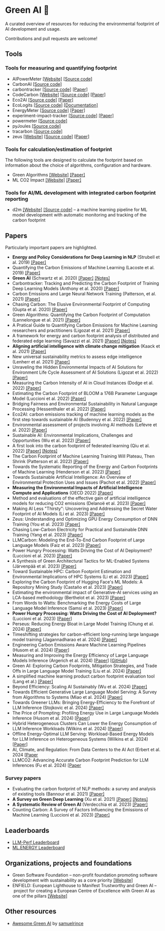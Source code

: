 # Green AI 🌱

A curated overview of resources for reducing the environmental footprint of AI development and usage.

Contributions and pull requests are welcome!


## Tools

### Tools for measuring and quantifying footprint

- AIPowerMeter [[Website]](https://greenai-uppa.github.io/AIPowerMeter/) [[Source code]](https://github.com/GreenAI-Uppa/AIPowerMeter)
- CarbonAI [[Source code]](https://github.com/Capgemini-Invent-France/CarbonAI)
- carbontracker [[Source code]](https://github.com/lfwa/carbontracker) [[Paper]](https://arxiv.org/pdf/2007.03051.pdf)
- CodeCarbon [[Website]](https://codecarbon.io/) [[Source code]](https://github.com/mlco2/codecarbon) [[Paper]](https://arxiv.org/pdf/1911.08354.pdf)
- Eco2AI [[Source code]](https://github.com/sb-ai-lab/Eco2AI) [[Paper]](https://arxiv.org/pdf/2208.00406.pdf)
- EcoLogits [[Source code]](https://github.com/genai-impact/ecologits) [[Documentation]](https://ecologits.ai/latest/)
- EnergyMeter [[Source code]](https://github.com/maufadel/EnergyMeter) [[Paper]](https://ieeexplore.ieee.org/stamp/stamp.jsp?arnumber=10549890)
- experiment-impact-tracker [[Source code]](https://github.com/Breakend/experiment-impact-tracker) [[Paper]](https://arxiv.org/pdf/2002.05651.pdf)
- powermeter [[Source code]](https://github.com/autoai-incubator/powermeter)
- pyJoules [[Source code]](https://github.com/powerapi-ng/pyJoules)
- tracarbon [[Source code]](https://github.com/fvaleye/tracarbon)
- zeus [[Website]](https://ml.energy/zeus) [[Source code]](https://github.com/ml-energy/zeus) [[Paper]](https://www.usenix.org/system/files/nsdi23-you.pdf)

### Tools for calculation/estimation of footprint

The following tools are designed to calculate the footprint based on information about the choice of algorithms, configuration and hardware.

- Green Algorithms [[Website]](http://calculator.green-algorithms.org/) [[Paper]](https://onlinelibrary.wiley.com/doi/epdf/10.1002/advs.202100707)
- ML CO2 Impact [[Website]](https://mlco2.github.io/impact/) [[Paper]](https://arxiv.org/pdf/1910.09700.pdf)

### Tools for AI/ML development with integrated carbon footprint reporting

- d2m [[Website]](https://sintef-9012.github.io/d2m/) [[Source code]](https://github.com/SINTEF-9012/d2m) – a machine learning pipeline for ML model development with automatic monitoring and tracking of the carbon footprint 

## Papers

Particularly important papers are highlighted.

- **Energy and Policy Considerations for Deep Learning in NLP** (Strubell et al. 2019) [[Paper]](https://arxiv.org/pdf/1906.02243.pdf)
- Quantifying the Carbon Emissions of Machine Learning (Lacoste et al. 2019) [[Paper]](https://arxiv.org/pdf/1910.09700.pdf)
- **Green AI** (Schwartz et al. 2020) [[Paper]](https://cacm.acm.org/magazines/2020/12/248800-green-ai/fulltext) [[Notes]](notes/schwartz2020.md)
- Carbontracker: Tracking and Predicting the Carbon Footprint of Training Deep Learning Models (Anthony et al. 2020) [[Paper]](https://arxiv.org/pdf/2007.03051.pdf)
- Carbon Emissions and Large Neural Network Training (Patterson, et al. 2021) [[Paper]](https://arxiv.org/ftp/arxiv/papers/2104/2104.10350.pdf)
- Chasing Carbon: The Elusive Environmental Footprint of Computing (Gupta et al. 2020) [[Paper]](https://arxiv.org/pdf/2011.02839.pdf)
- Green Algorithms: Quantifying the Carbon Footprint of Computation (Lannelongue et al. 2021) [[Paper]](https://onlinelibrary.wiley.com/doi/10.1002/advs.202100707)
- A Pratical Guide to Quantifying Carbon Emissions for Machine Learning researchers and practitioners (Ligozat et al. 2021) [[Paper]](https://hal.archives-ouvertes.fr/hal-03376391/document)
- A framework for energy and carbon footprint analysis of distributed and federated edge learning (Savazzi et al. 2021) [[Paper]](https://arxiv.org/pdf/2103.10346.pdf) [[Notes]](notes/savazzi2021.md)
- **Aligning artificial intelligence with climate change mitigation** (Kaack et al. 2021) [[Paper]](https://hal.archives-ouvertes.fr/hal-03368037/document)
- New universal sustainability metrics to assess edge intelligence (Lenherr et al. 2021) [[Paper]](https://www.sciencedirect.com/science/article/pii/S2210537921000718?via%3Dihub)
- Unraveling the Hidden Environmental Impacts of AI Solutions for Environment Life Cycle Assessment of AI Solutions (Ligozat et al. 2022) [[Paper]](https://arxiv.org/pdf/2110.11822.pdf)
- Measuring the Carbon Intensity of AI in Cloud Instances (Dodge et al. 2022) [[Paper]](https://arxiv.org/pdf/2206.05229.pdf)
- Estimating the Carbon Footprint of BLOOM a 176B Parameter Language Model (Luccioni et al. 2022) [[Paper]](https://arxiv.org/pdf/2211.02001.pdf)
- Bridging Fairness and Environmental Sustainability in Natural Language Processing (Hessenthaler et al. 2022) [[Paper]](https://arxiv.org/pdf/2211.04256.pdf)
- Eco2AI: carbon emissions tracking of machine learning models as the first step towards sustainable AI (Budennyy et al. 2022) [[Paper]](https://arxiv.org/pdf/2208.00406.pdf)
- Environmental assessment of projects involving AI methods (Lefèvre et al. 2022) [[Paper]](https://hal.science/hal-03922093v1/document)
- Sustainable AI: Environmental Implications, Challenges and Opportunities (Wu et al. 2022) [[Paper]](https://arxiv.org/pdf/2111.00364.pdf)
- A first look into the carbon footprint of federated learning (Qiu et al. 2022) [[Paper]](https://arxiv.org/pdf/2102.07627.pdf) [[Notes]](notes/qiu2022.md)
- The Carbon Footprint of Machine Learning Training Will Plateau, Then Shrink (Patterson et al. 2022) [[Paper]](https://arxiv.org/ftp/arxiv/papers/2204/2204.05149.pdf)
- Towards the Systematic Reporting of the Energy and Carbon Footprints of Machine Learning (Henderson et al. 2022) [[Paper]](https://arxiv.org/pdf/2002.05651.pdf)
- Towards Sustainable Artificial Intelligence: An Overview of Environmental Protection Uses and Issues (Pachot et al. 2022) [[Paper]](https://arxiv.org/ftp/arxiv/papers/2212/2212.11738.pdf)
- **Measuring the Environmental Impacts of Artificial Intelligence Compute and Applications** (OECD 2022) [[Paper]](https://www.oecd-ilibrary.org/docserver/7babf571-en.pdf?expires=1701262318&id=id&accname=guest&checksum=FAB39144A63BB5953FF7D56D7C18B147)
- Method and evaluations of the effective gain of artificial intelligence models for reducing CO2 emissions (Delanoë et al. 2023) [[Paper]](https://www.sciencedirect.com/science/article/pii/S030147972300049X)
- Making AI Less "Thirsty": Uncovering and Addressing the Secret Water Footprint of AI Models (Li et al. 2023) [[Paper]](https://arxiv.org/pdf/2304.03271.pdf)
- Zeus: Understanding and Optimizing GPU Energy Consumption of DNN Training (You et al. 2023) [[Paper]](https://www.usenix.org/conference/nsdi23/presentation/you)
- Chasing Low-Carbon Electricity for Practical and Sustainable DNN Training (Yang et al. 2023) [[Paper]](https://www.climatechange.ai/papers/iclr2023/29)
- LLMCarbon: Modeling the End-To-End Carbon Footprint of Large Language Models (Faiz et al. 2023) [[Paper]](https://arxiv.org/pdf/2309.14393.pdf)
- Power Hungry Processing: Watts Driving the Cost of AI Deployment? (Luccioni et al. 2023) [[Paper]](https://arxiv.org/pdf/2311.16863.pdf)
- A Synthesis of Green Architectural Tactics for ML-Enabled Systems (Järvenpää et al. 2023) [[Paper]](https://arxiv.org/pdf/2312.09610.pdf)
- Toward Sustainable HPC: Carbon Footprint Estimation and Environmental Implications of HPC Systems (Li et al. 2023) [[Paper]](https://arxiv.org/abs/2306.13177)
- Exploring the Carbon Footprint of Hugging Face's ML Models: A Repository Mining Study (Castaño et al. 2023) [[Paper]](https://ieeexplore.ieee.org/document/10304801)
- Estimating the environmental impact of Generative-AI services using an LCA-based methodology (Berthelot et al. 2023) [[Paper]](https://hal.univ-lorraine.fr/INRIA/hal-04346102v2)
- From Words to Watts: Benchmarking the Energy Costs of Large Language Model Inference (Samsi et al. 2023) [[Paper]](https://arxiv.org/abs/2310.03003)
- **Power Hungry Processing: Watts Driving the Cost of AI Deployment?** (Luccioni et al. 2023) [[Paper](https://arxiv.org/pdf/2311.16863.pdf)]
- Perseus: Reducing Energy Bloat in Large Model Training (Chung et al. 2024) [[Paper]](https://arxiv.org/abs/2312.06902)
- Timeshifting strategies for carbon-efficient long-running large language model training (Jagannadharao et al. 2024) [[Paper]](https://link.springer.com/article/10.1007/s11334-023-00546-x)
- Engineering Carbon Emissions Aware Machine Learning Pipelines (Husom et al. 2024) [[Paper](https://dl.acm.org/doi/pdf/10.1145/3644815.3644943)]
- Measuring and Improving the Energy Efficiency of Large Language Models Inference (Argerich et al. 2024) [[Paper](https://ieeexplore.ieee.org/stamp/stamp.jsp?arnumber=10549890)] [[GitHub](https://github.com/maufadel/EnergyMeter)]
- Green AI: Exploring Carbon Footprints, Mitigation Strategies, and Trade Offs in Large Language Model Training (Liu et al. 2024) [[Paper]](https://arxiv.org/abs/2404.01157)
- A simplified machine learning product carbon footprint evaluation tool (Lang et al.) [[Paper]](https://www.sciencedirect.com/science/article/pii/S2666789424000254)
- Beyond Efficiency: Scaling AI Sustainably (Wu et al. 2024) [[Paper]](https://arxiv.org/abs/2406.05303v1)
- Towards Efficient Generative Large Language Model Serving: A Survey from Algorithms to Systems (Miao et al. 2024) [[Paper]](https://arxiv.org/abs/2312.15234)
- Towards Greener LLMs: Bringing Energy-Efficiency to the Forefront of LLM Inference (Stojkovic et al. 2024) [[Paper]](https://arxiv.org/abs/2403.20306)
- The Price of Prompting: Profiling Energy Use in Large Language Models Inference (Husom et al. 2024) [[Paper](https://arxiv.org/abs/2407.16893)]
- Hybrid Heterogeneous Clusters Can Lower the Energy Consumption of LLM Inference Workloads (Wilkins et al. 2024) [[Paper](https://dl.acm.org/doi/pdf/10.1145/3632775.3662830)]
- Offline Energy-Optimal LLM Serving: Workload-Based Energy Models for LLM Inference on Heterogeneous Systems (Wilkins et al. 2024) [[Paper](https://arxiv.org/pdf/2407.04014)]
- AI, Climate, and Regulation: From Data Centers to the AI Act (Erbert et al. 2024 [[Paper](https://arxiv.org/pdf/2410.06681)
- LLMCO2: Advancing Accurate Carbon Footprint Prediction for LLM Inferences (Fu et al. 2024) [[Paper](https://arxiv.org/abs/2410.02950)

<!-- - How to shrink AI's ballooning carbon footprint (Gibney et al. 2022) [[Paper]]() -->

### Survey papers

- Evaluating the carbon footprint of NLP methods: a survey and analysis of existing tools (Bannour et al. 2021) [[Paper]](https://aclanthology.org/2021.sustainlp-1.2.pdf)
- **A Survey on Green Deep Learning** (Xu et al. 2021) [[Paper]](https://arxiv.org/pdf/2111.05193.pdf) [[Notes]](notes/xu2021.md)
- **A Systematic Review of Green AI** (Verdecchia et al. 2023) [[Paper]](https://arxiv.org/pdf/2301.11047.pdf)
- Counting Carbon: A Survey of Factors Influencing the Emissions of Machine Learning (Luccioni et al. 2023) [[Paper]](https://arxiv.org/pdf/2302.08476v1.pdf)


<!-- ### Green AI and Edge Computing -->

<!-- - Energy efficient AI on[Shah 2020: Energy efficient AI on Edge]() -->
<!-- - [Shah 2020: Energy efficient AI on Edge]() -->
<!-- 	- Training AI models results in huge carbon emissions -->
<!-- 	- Our approach for carbon efficient AI -->
<!-- 		- Pruning -->
<!-- 		- Quantization -->

## Leaderboards

- [LLM-Perf Leaderboard](https://huggingface.co/spaces/optimum/llm-perf-leaderboard)
- [ML.ENERGY Leaderboard](https://ml.energy/leaderboard/)

## Organizations, projects and foundations

- Green Software Foundation – non-profit foundation promoting software development with sustainability as a core priority [[Website]](https://greensoftware.foundation/)
- ENFIELD: European Lighthouse to Manifest Trustworthy and Green AI – project for creating a European Centre of Excellence with Green AI as one of the pillars [[Website]](https://www.enfield-project.eu/)

## Other resources

- [Awesome Green AI](https://github.com/samuelrince/awesome-green-ai/tree/main) by [samuelrince](https://github.com/samuelrince)
